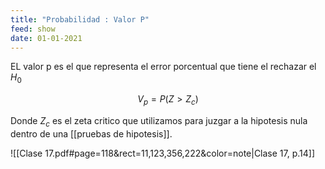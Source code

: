```yaml
---
title: "Probabilidad : Valor P"
feed: show
date: 01-01-2021
---
```


EL valor p es el que representa el error porcentual que tiene el rechazar el $H_0$

$$V_p = P(Z > Z_c)$$

Donde $Z_c$ es el zeta critico que utilizamos para juzgar a la hipotesis nula dentro de una [[pruebas de hipotesis]].

![[Clase 17.pdf#page=118&rect=11,123,356,222&color=note|Clase 17, p.14]]
